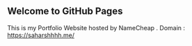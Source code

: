 ## Welcome to GitHub Pages

This is my Portfolio Website hosted by NameCheap .
Domain : https://saharshhhh.me/
